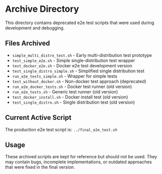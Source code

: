 # Archive Directory

This directory contains deprecated e2e test scripts that were used during development and debugging.

## Files Archived

- `simple_multi_distro_test.sh` - Early multi-distribution test prototype
- `test_simple_e2e.sh` - Simple single-distribution test wrapper
- `test_docker_e2e.sh` - Docker e2e test development version
- `test_single_distro_simple.sh` - Simplified single distribution test
- `run_e2e_tests_simple.sh` - Wrapper for simple tests
- `test_without_docker.sh` - Non-docker test approach (deprecated)
- `run_e2e_docker_tests.sh` - Docker test runner (old version)
- `run_e2e_tests.sh` - Generic test runner (old version)
- `test_docker_install.sh` - Docker install test (old version)
- `test_single_distro.sh` - Single distribution test (old version)

## Current Active Script

The production e2e test script is: `../final_e2e_test.sh`

## Usage

These archived scripts are kept for reference but should not be used. They may contain bugs, incomplete implementations, or outdated approaches that were fixed in the final version.
